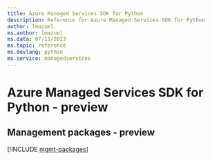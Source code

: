 ```yaml
---
title: Azure Managed Services SDK for Python
description: Reference for Azure Managed Services SDK for Python
author: lmazuel
ms.author: lmazuel
ms.data: 07/11/2023
ms.topic: reference
ms.devlang: python
ms.service: managedservices
---
```

# Azure Managed Services SDK for Python - preview

## Management packages - preview
[!INCLUDE [mgmt-packages](managed-services-mgmt-index.md)]